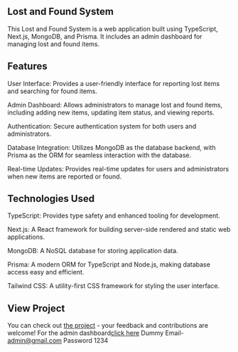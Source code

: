 
## Lost and Found System
This Lost and Found System is a web application built using TypeScript, Next.js, MongoDB, and Prisma. It includes an admin dashboard for managing lost and found items.

## Features
User Interface: Provides a user-friendly interface for reporting lost items and searching for found items.

Admin Dashboard: Allows administrators to manage lost and found items, including adding new items, updating item status, and viewing reports.

Authentication: Secure authentication system for both users and administrators.

Database Integration: Utilizes MongoDB as the database backend, with Prisma as the ORM for seamless interaction with the database.

Real-time Updates: Provides real-time updates for users and administrators when new items are reported or found.

## Technologies Used
TypeScript: Provides type safety and enhanced tooling for development.

Next.js: A React framework for building server-side rendered and static web applications.

MongoDB: A NoSQL database for storing application data.

Prisma: A modern ORM for TypeScript and Node.js, making database access easy and efficient.

Tailwind CSS: A utility-first CSS framework for styling the user interface.


## View Project
You can check out [the project](https://lostandfoundsystem.vercel.app/) - your feedback and contributions are welcome!
For the admin dashboard[click here](https://lostandfoundsystem.vercel.app/admin)
Dummy Email- admin@gmail.com
Password 1234


